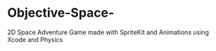 # Objective-Space-
2D Space Adventure Game made with SpriteKit and Animations using Xcode and Physics 
